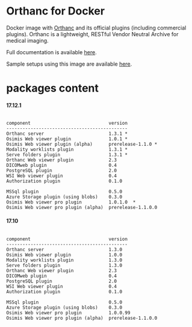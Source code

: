 # Orthanc for Docker
Docker image with [Orthanc](http://www.orthanc-server.com/) and its official plugins (including commercial plugins). Orthanc is a lightweight, RESTful Vendor Neutral Archive for medical imaging.

Full documentation is available [here](https://osimis.atlassian.net/wiki/spaces/OOB/pages/26738689/osimis+orthanc+Docker+images).

Sample setups using this image are available [here](https://bitbucket.org/osimis/orthanc-setup-samples/).

# packages content

#### 17.12.1
```

component                             version
---------------------------------------------
Orthanc server                        1.3.1 *
Osimis Web viewer plugin              1.0.1 *
Osimis Web viewer plugin (alpha)      prerelease-1.1.0 *
Modality worklists plugin             1.3.1 *
Serve folders plugin                  1.3.1 *
Orthanc Web viewer plugin             2.3
DICOMweb plugin                       0.4
PostgreSQL plugin                     2.0
WSI Web viewer plugin                 0.4
Authorization plugin                  0.1.0

MSSql plugin                          0.5.0
Azure Storage plugin (using blobs)    0.3.0
Osimis Web viewer pro plugin          1.0.1.0  *
Osimis Web viewer pro plugin (alpha)  prerelease-1.1.0.0
```


#### 17.10
```

component                             version
---------------------------------------------
Orthanc server                        1.3.0
Osimis Web viewer plugin              1.0.0
Modality worklists plugin             1.3.0
Serve folders plugin                  1.3.0
Orthanc Web viewer plugin             2.3
DICOMweb plugin                       0.4
PostgreSQL plugin                     2.0
WSI Web viewer plugin                 0.4
Authorization plugin                  0.1.0

MSSql plugin                          0.5.0
Azure Storage plugin (using blobs)    0.3.0
Osimis Web viewer pro plugin          1.0.0.99
Osimis Web viewer pro plugin (alpha)  prerelease-1.1.0.0
```
